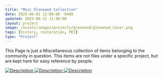 ```yaml
---
title: "Misc Glenwood Collection"
date: 2025-06-01 12:00:00 -0400
updated: 2025-06-12 11:00:00
layout: project
image: /assets/images/projects/glenwood/glenwood_Cover.png
tags: [history, restoration, PEI]
type: "Project"
---
```


This Page is just a Miscellaneous collection of items belonging to the community in question.
This items are not files under a specific project, but are kept here for easy reference by people.


<div class="gallery">
  <a href="{{ '/assets/images/projects/glenwood/.jpg' | relative_url }}" target="_blank">
    <img src="{{ '/assets/images/projects/glenwood/thumbnails/.jpg' | relative_url }}" alt="Description">
  </a>
  <a href="{{ '/assets/images/projects/glenwood/.jpg' | relative_url }}" target="_blank">
    <img src="{{ '/assets/images/projects/glenwood/thumbnails/.jpg' | relative_url }}" alt="Description">
  </a>
  <a href="{{ '/assets/images/projects/glenwood/.jpg' | relative_url }}" target="_blank">
    <img src="{{ '/assets/images/projects/glenwood/thumbnails/.jpg' | relative_url }}" alt="Description">
  </a>
</div>
